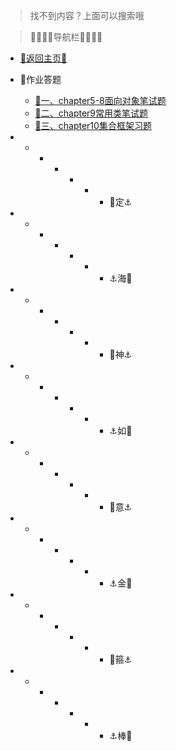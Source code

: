 > 找不到内容？上面可以搜索哦

 >  🌺🌼🌼🌼导航栏🌼🌼🌼🌺
- [👀返回主页👀](/README.md)




- 🌼作业答题
  - [👀一、chapter5-8面向对象笔试题](/Project/作业答题/作业答题.md)
  - [👀二、chapter9常用类笔试题](/Project/作业答题/作业2.md)
  - [👀三、chapter10集合框架习题](/Project/作业答题/chapter10集合.md)







- - - - - - - 🌼定⚓

- - - - - - - ⚓海🌼

- - - - - - - 🌼神⚓

- - - - - - - ⚓如🌼

- - - - - - - 🌼意⚓

- - - - - - - ⚓金🌼

- - - - - - - 🌼箍⚓

- - - - - - - ⚓棒🌼

  
